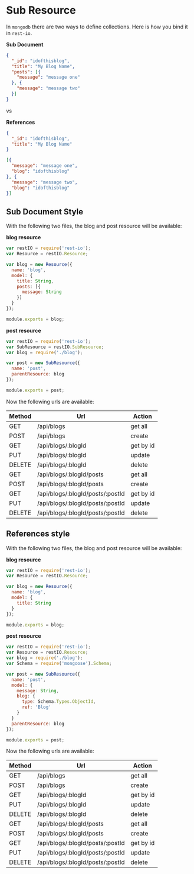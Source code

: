# Sub Resource
In `mongodb` there are two ways to define collections. Here is how you bind it in `rest-io`.

**Sub Document**

```json
{
  "_id": "idofthisblog",
  "title": "My Blog Name",
  "posts": [{
    "message": "message one"
  }, {
    "message": "message two"
  }]
}
```

vs

**References**

```json
{
  "_id": "idofthisblog",
  "title": "My Blog Name"
}
```

```json
[{
  "message": "message one",
  "blog": "idofthisblog"
}, {
  "message": "message two",
  "blog": "idofthisblog"
}]
```

## Sub Document Style
With the following two files, the blog and post resource will be available:

**blog resource**

```javascript
var restIO = require('rest-io');
var Resource = restIO.Resource;

var blog = new Resource({
  name: 'blog',
  model: {
    title: String,
    posts: [{
      message: String
    }]
  }
});

module.exports = blog;
```

**post resource**

```javascript
var restIO = require('rest-io');
var SubResource = restIO.SubResource;
var blog = require('./blog');

var post = new SubResource({
  name: 'post',
  parentResource: blog
});

module.exports = post;
```

Now the following urls are available:

Method | Url                              | Action
------ | -------------------------------- | ---------
GET    | /api/blogs                       | get all
POST   | /api/blogs                       | create
GET    | /api/blogs/:blogId               | get by id
PUT    | /api/blogs/:blogId               | update
DELETE | /api/blogs/:blogId               | delete
GET    | /api/blogs/:blogId/posts         | get all
POST   | /api/blogs/:blogId/posts         | create
GET    | /api/blogs/:blogId/posts/:postId | get by id
PUT    | /api/blogs/:blogId/posts/:postId | update
DELETE | /api/blogs/:blogId/posts/:postId | delete

## References style
With the following two files, the blog and post resource will be available:

**blog resource**

```javascript
var restIO = require('rest-io');
var Resource = restIO.Resource;

var blog = new Resource({
  name: 'blog',
  model: {
    title: String
  }
});

module.exports = blog;
```

**post resource**

```javascript
var restIO = require('rest-io');
var Resource = restIO.Resource;
var blog = require('./blog');
var Schema = require('mongoose').Schema;

var post = new SubResource({
  name: 'post',
  model: {
    message: String,
    blog: {
      type: Schema.Types.ObjectId,
      ref: 'Blog'
    }
  }
  parentResource: blog
});

module.exports = post;
```

Now the following urls are available:

Method | Url                              | Action
------ | -------------------------------- | ---------
GET    | /api/blogs                       | get all
POST   | /api/blogs                       | create
GET    | /api/blogs/:blogId               | get by id
PUT    | /api/blogs/:blogId               | update
DELETE | /api/blogs/:blogId               | delete
GET    | /api/blogs/:blogId/posts         | get all
POST   | /api/blogs/:blogId/posts         | create
GET    | /api/blogs/:blogId/posts/:postId | get by id
PUT    | /api/blogs/:blogId/posts/:postId | update
DELETE | /api/blogs/:blogId/posts/:postId | delete

